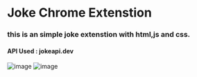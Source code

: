 # Joke Chrome Extenstion
### this is an simple joke extenstion with html,js and css.

#### API Used : jokeapi.dev

![image](https://user-images.githubusercontent.com/72983957/136386254-21873536-cd00-42bd-b893-096e65dc0a08.png)
![image](https://user-images.githubusercontent.com/72983957/136386271-211b9daf-1b41-4da2-bda1-75053742fd1b.png)
